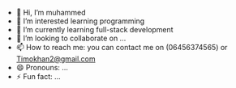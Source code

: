 - 👋 Hi, I’m muhammed
- 👀 I’m interested learning programming
- 🌱 I’m currently learning full-stack development
- 💞️ I’m looking to collaborate on ...
- 📫 How to reach me: you can contact me on (06456374565) or Timokhan2@gmail.com
- 😄 Pronouns: ...
- ⚡ Fun fact: ...

<!---
Muhammed khan is a ✨ special ✨ repository because its `README.md` (this file) appears on your GitHub profile.
You can click the Preview link to take a look at your changes.
--->

